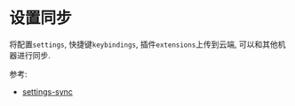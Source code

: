 # 设置同步

将配置`settings`, 快捷键`keybindings`, 插件`extensions`上传到云端, 可以和其他机器进行同步.







参考:
- [settings-sync](https://code.visualstudio.com/docs/editor/settings-sync)